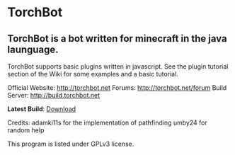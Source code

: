 TorchBot
========


TorchBot is a bot written for minecraft in the java launguage.
------------------------------------------------------------------------

TorchBot supports basic plugins written in javascript. See the plugin tutorial section of the Wiki for some examples and a basic tutorial.

Official Website: http://torchbot.net
Forums: http://torchbot.net/forum
Build Server: http://build.torchbot.net

**Latest Build**: [Download](http://build.torchbot.net/job/Torchbot/lastSuccessfulBuild/TorchBot$TorchBot/artifact/TorchBot/TorchBot/1.0.1/TorchBot-1.0.1-jar-with-dependencies.jar "Download the latest build of TorchBot")

Credits:
adamki11s for the implementation of pathfinding
umby24 for random help

This program is listed under GPLv3 license.
